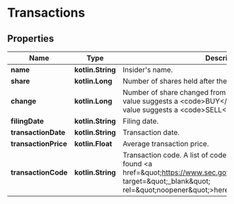
# Transactions

## Properties
Name | Type | Description | Notes
------------ | ------------- | ------------- | -------------
**name** | **kotlin.String** | Insider&#39;s name. |  [optional]
**share** | **kotlin.Long** | Number of shares held after the transaction. |  [optional]
**change** | **kotlin.Long** | Number of share changed from the last period. A positive value suggests a &lt;code&gt;BUY&lt;/code&gt; transaction. A negative value suggests a &lt;code&gt;SELL&lt;/code&gt; transaction. |  [optional]
**filingDate** | **kotlin.String** | Filing date. |  [optional]
**transactionDate** | **kotlin.String** | Transaction date. |  [optional]
**transactionPrice** | **kotlin.Float** | Average transaction price. |  [optional]
**transactionCode** | **kotlin.String** | Transaction code. A list of codes and their meanings can be found &lt;a href&#x3D;\&quot;https://www.sec.gov/about/forms/form4data.pdf\&quot; target&#x3D;\&quot;_blank\&quot; rel&#x3D;\&quot;noopener\&quot;&gt;here&lt;/a&gt;. |  [optional]



